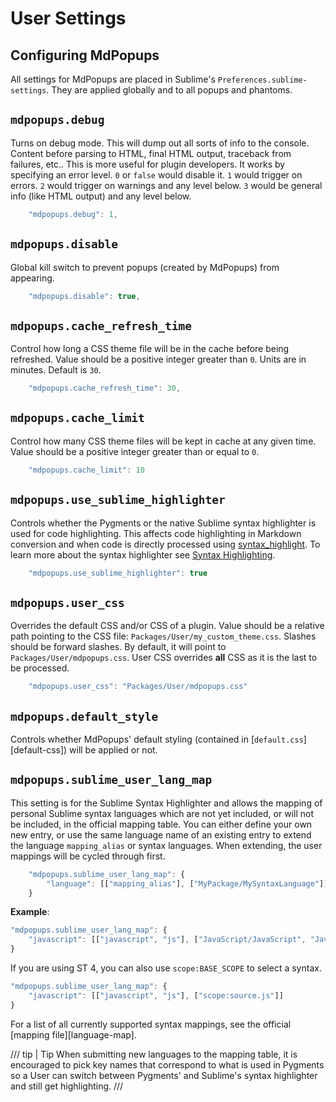 # User Settings

## Configuring MdPopups

All settings for MdPopups are placed in Sublime's `Preferences.sublime-settings`.  They are applied globally and to all
popups and phantoms.

## `mdpopups.debug`

Turns on debug mode.  This will dump out all sorts of info to the console.  Content before parsing to HTML, final HTML
output, traceback from failures, etc..  This is more useful for plugin developers.  It works by specifying an error
level.  `0` or `false` would disable it.  `1` would trigger on errors. `2` would trigger on warnings and any level
below. `3` would be general info (like HTML output) and any level below.

```js
    "mdpopups.debug": 1,
```

## `mdpopups.disable`

Global kill switch to prevent popups (created by MdPopups) from appearing.

```js
    "mdpopups.disable": true,
```

## `mdpopups.cache_refresh_time`

Control how long a CSS theme file will be in the cache before being refreshed.  Value should be a positive integer
greater than `0`.  Units are in minutes.  Default is `30`.

```js
    "mdpopups.cache_refresh_time": 30,
```

## `mdpopups.cache_limit`

Control how many CSS theme files will be kept in cache at any given time.  Value should be a positive integer greater
than or equal to `0`.

```js
    "mdpopups.cache_limit": 10
```

## `mdpopups.use_sublime_highlighter`

Controls whether the Pygments or the native Sublime syntax highlighter is used for code highlighting.  This affects code
highlighting in Markdown conversion and when code is directly processed using
[syntax_highlight](./api.md#syntax-highlight). To learn more about the syntax highlighter see
[Syntax Highlighting](./styling.md#syntax-highlighting).

```js
    "mdpopups.use_sublime_highlighter": true
```

## `mdpopups.user_css`

Overrides the default CSS and/or CSS of a plugin.  Value should be a relative path pointing to the CSS file:
`Packages/User/my_custom_theme.css`.  Slashes should be forward slashes. By default, it will point to
`Packages/User/mdpopups.css`.  User CSS overrides **all** CSS as it is the last to be processed.

```js
    "mdpopups.user_css": "Packages/User/mdpopups.css"
```

## `mdpopups.default_style`

Controls whether MdPopups' default styling (contained in [`default.css`][default-css]) will be applied or not.

## `mdpopups.sublime_user_lang_map`

This setting is for the Sublime Syntax Highlighter and allows the mapping of personal Sublime syntax languages which are
not yet included, or will not be included, in the official mapping table.  You can either define your own new entry, or
use the same language name of an existing entry to extend the language `mapping_alias` or syntax languages.  When
extending, the user mappings will be cycled through first.

```js
    "mdpopups.sublime_user_lang_map": {
        "language": [["mapping_alias"], ["MyPackage/MySyntaxLanguage"]]
    }
```

**Example**:
```js
"mdpopups.sublime_user_lang_map": {
    "javascript": [["javascript", "js"], ["JavaScript/JavaScript", "JavaScriptNext - ES6 Syntax/JavaScriptNext"]]
}
```

If you are using ST 4, you can also use `scope:BASE_SCOPE` to select a syntax.
```js
"mdpopups.sublime_user_lang_map": {
    "javascript": [["javascript", "js"], ["scope:source.js"]]
}
```

For a list of all currently supported syntax mappings, see the official [mapping file][language-map].

/// tip | Tip
When submitting new languages to the mapping table, it is encouraged to pick key names that correspond to what is used
in Pygments so a User can switch between Pygments' and Sublime's syntax highlighter and still get highlighting.
///
